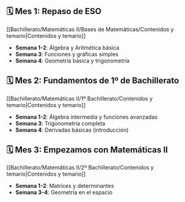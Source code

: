 ## 🗓️ Mes 1: Repaso de ESO
[[Bachillerato/Matemáticas II/Bases de Matemáticas/Contenidos y temario|Contenidos y temario]]
- **Semana 1-2**: Álgebra y Aritmética básica
- **Semana 3**: Funciones y gráficas simples
- **Semana 4**: Geometría básica y trigonometría

## 🗓️ Mes 2: Fundamentos de 1º de Bachillerato
[[Bachillerato/Matemáticas II/1º Bachillerato/Contenidos y temario|Contenidos y temario]]
- **Semana 1-2**: Álgebra intermedia y funciones avanzadas
- **Semana 3**: Trigonometría completa
- **Semana 4**: Derivadas básicas (introducción)

## 🗓️ Mes 3: Empezamos con Matemáticas II
[[Bachillerato/Matemáticas II/2º Bachillerato/Contenidos y temario|Contenidos y temario]]
- **Semana 1-2**: Matrices y determinantes
- **Semana 3-4**: Geometría en el espacio